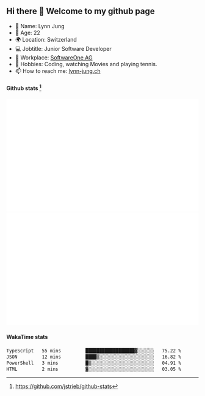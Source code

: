 ## Hi there 👋 Welcome to my github page

- 🧑 Name: Lynn Jung
- 🔞 Age: 22
- 🌍 Location: Switzerland
- 💻 Jobtitle: Junior Software Developer
- 🏢 Workplace: [SoftwareOne AG](https://www.softwareone.com/)
- 🎾 Hobbies: Coding, watching Movies and playing tennis.
- 📫 How to reach me: [lynn-jung.ch](https://lynn-jung.ch/)


#### Github stats [^1]
![](https://github.com/lynn-jung/github-stats/blob/master/generated/overview.svg)  ![](https://github.com/lynn-jung/github-stats/blob/master/generated/languages.svg)


#### WakaTime stats
<!--START_SECTION:waka-->
```text
TypeScript   55 mins         ██████████████████▓░░░░░░   75.22 % 
JSON         12 mins         ████▒░░░░░░░░░░░░░░░░░░░░   16.82 % 
PowerShell   3 mins          █▒░░░░░░░░░░░░░░░░░░░░░░░   04.91 % 
HTML         2 mins          ▓░░░░░░░░░░░░░░░░░░░░░░░░   03.05 % 
```
<!--END_SECTION:waka-->

[^1]: https://github.com/jstrieb/github-stats
